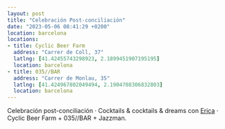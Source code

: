 ```yaml
---
layout: post
title: "Celebración Post-conciliación"
date: "2023-05-06 08:41:29 +0200"
location: barcelona
locations: 
- title: Cyclic Beer Farm
  address: "Carrer de Coll, 37"
  latlng: [41.42455743298923, 2.1899451907195195]
  location: barcelona
- title: 035//BAR
  address: "Carrer de Monlau, 35"
  latlng: [41.424967802049494, 2.1904708306832803]
  location: barcelona
---
```

Celebración post-conciliación · Cocktails & cocktails & dreams con [Erica](https://www.ericafustero.com) · Cyclic Beer Farm + 035//BAR + Jazzman.

